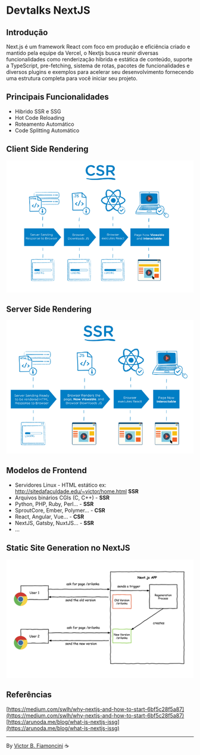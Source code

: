 # Devtalks NextJS

## Introdução

Next.js é um framework React com foco em produção e eficiência criado e mantido pela equipe da Vercel, o Nextjs busca reunir diversas funcionalidades como renderização hibrida e estática de conteúdo, suporte a TypeScript, pre-fetching, sistema de rotas, pacotes de funcionalidades e diversos plugins e exemplos para acelerar seu desenvolvimento fornecendo uma estrutura completa para você iniciar seu projeto.

## Principais Funcionalidades

- Hibrido SSR e SSG
- Hot Code Reloading
- Roteamento Automático
- Code Splitting Automático

## Client Side Rendering

![alt](./.github/csr.png)

## Server Side Rendering

![alt](./.github/ssr.png)

## Modelos de Frontend

- Servidores Linux - HTML estático ex: <http://sitedafaculdade.edu/~victor/home.html> **SSR**
- Arquivos binários CGIs (C, C++) - **SSR**
- Python, PHP, Ruby, Perl... - **SSR**
- SproutCore, Ember, Polymer... - **CSR**
- React, Angular, Vue... - **CSR**
- NextJS, Gatsby, NuxtJS... - **SSR**
- ...

## Static Site Generation no NextJS

![alt](./.github/ssg.png)

## Referências

[https://medium.com/swlh/why-nextjs-and-how-to-start-6bf5c28f5a87](https://medium.com/swlh/why-nextjs-and-how-to-start-6bf5c28f5a87)
[https://arunoda.me/blog/what-is-nextjs-issg](https://arunoda.me/blog/what-is-nextjs-issg)

----------
By [Victor B. Fiamoncini](https://github.com/Victor-Fiamoncini) ☕️
